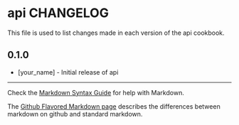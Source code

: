 api CHANGELOG
=============

This file is used to list changes made in each version of the api cookbook.

0.1.0
-----
- [your_name] - Initial release of api

- - -
Check the [Markdown Syntax Guide](http://daringfireball.net/projects/markdown/syntax) for help with Markdown.

The [Github Flavored Markdown page](http://github.github.com/github-flavored-markdown/) describes the differences between markdown on github and standard markdown.
